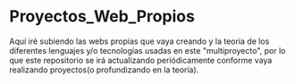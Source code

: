 # Proyectos_Web_Propios
 Aquí iré subiendo las webs propias que vaya creando y la teoría de los diferentes lenguajes y/o tecnologías usadas en este "multiproyecto", por lo que este repositorio se irá actualizando periódicamente conforme vaya realizando proyectos(o profundizando en la teoría).
 
